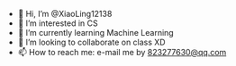 - 👋 Hi, I’m @XiaoLing12138
- 👀 I’m interested in CS
- 🌱 I’m currently learning Machine Learning
- 💞️ I’m looking to collaborate on class XD
- 📫 How to reach me: e-mail me by 823277630@qq.com

<!---
XiaoLing12138/XiaoLing12138 is a ✨ special ✨ repository because its `README.md` (this file) appears on your GitHub profile.
You can click the Preview link to take a look at your changes.
--->
